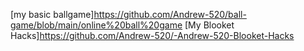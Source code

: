 

[my basic ballgame]https://github.com/Andrew-520/ball-game/blob/main/online%20ball%20game
[My Blooket Hacks]https://github.com/Andrew-520/-Andrew-520-Blooket-Hacks


<!---
Andrew-520/Andrew-520 is a ✨ special ✨ repository because its `README.md` (this file) appears on your GitHub profile.
You can click the Preview link to take a look at your changes.
--->
